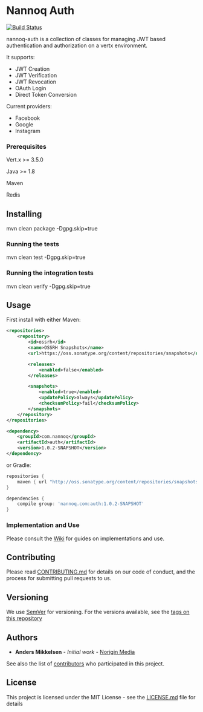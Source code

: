 # Nannoq Auth 

[![Build Status](https://www.tomrom.net/buildStatus/icon?job=nannoq-auth/develop)](https://www.tomrom.net/job/nannoq-auth/job/develop/)

nannoq-auth is a collection of classes for managing JWT based authentication and authorization on a vertx environment.

It supports:
 - JWT Creation
 - JWT Verification
 - JWT Revocation
 - OAuth Login
 - Direct Token Conversion
 
Current providers:
 
 - Facebook
 - Google
 - Instagram
 
### Prerequisites

Vert.x >= 3.5.0

Java >= 1.8

Maven

Redis

## Installing

mvn clean package -Dgpg.skip=true

### Running the tests

mvn clean test -Dgpg.skip=true

### Running the integration tests

mvn clean verify -Dgpg.skip=true

## Usage

First install with either Maven:

```xml
<repositories>
    <repository>
        <id>ossrh</id>
        <name>OSSRH Snapshots</name>
        <url>https://oss.sonatype.org/content/repositories/snapshots</url>

        <releases>
            <enabled>false</enabled>
        </releases>

        <snapshots>
            <enabled>true</enabled>
            <updatePolicy>always</updatePolicy>
            <checksumPolicy>fail</checksumPolicy>
        </snapshots>
    </repository>
</repositories>

<dependency>
    <groupId>com.nannoq</groupId>
    <artifactId>auth</artifactId>
    <version>1.0.2-SNAPSHOT</version>
</dependency>
```

or Gradle:

```groovy
repositories {
    maven { url "http://oss.sonatype.org/content/repositories/snapshots/" }
}

dependencies {
    compile group: 'nannoq.com:auth:1.0.2-SNAPSHOT'
}
```

### Implementation and Use

Please consult the [Wiki](https://github.com/NoriginMedia/nannoq-auth/wiki) for guides on implementations and use.

## Contributing

Please read [CONTRIBUTING.md](https://github.com/NoriginMedia/nannoq-auth/blob/master/CONTRIBUTING.md) for details on our code of conduct, and the process for submitting pull requests to us.

## Versioning

We use [SemVer](http://semver.org/) for versioning. For the versions available, see the [tags on this repository](https://github.com/NoriginMedia/nannoq-auth/tags)

## Authors

* **Anders Mikkelsen** - *Initial work* - [Norigin Media](http://noriginmedia.com/)

See also the list of [contributors](https://github.com/NoriginMedia/nannoq-auth/contributors) who participated in this project.

## License

This project is licensed under the MIT License - see the [LICENSE.md](https://github.com/NoriginMedia/nannoq-auth/blob/master/LICENSE) file for details
